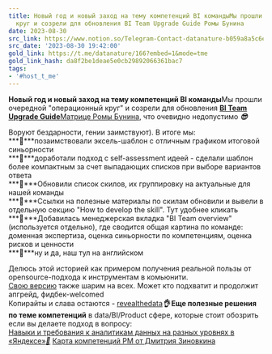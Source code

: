 ```yaml
---
title: Новый год и новый заход на тему компетенций BI командыМы прошли очередной операционный
  круг и созрели для обновления BI Team Upgrade Guide Ромы Бунина
date: 2023-08-30
src_link: https://www.notion.so/Telegram-Contact-datanature-b059a8a5c6e74c2fafc9054d1be4293d
src_date: '2023-08-30 19:42:00'
gold_link: https://t.me/datanature/166?embed=1&mode=tme
gold_link_hash: da8f2be1deae5e0cb29892066361bac7
tags:
- '#host_t_me'
---
```


**Новый год и новый заход на тему компетенций BI команды**Мы прошли очередной "операционный круг" и созрели для обновления [**BI Team Upgrade Guide**](https://docs.google.com/spreadsheets/d/1jMYwnFE65V_4QKg05maepLvmTP0Z2f0vXMldFa4BuTw/edit#gid=941695037)[Матрице Ромы Бунина](https://docs.google.com/spreadsheets/d/1tg9xyYhpj2gCtDtH_ooh_3OnnDPuTPIsIs7dVrMTiC0/edit#gid=2021394737), что очевидно недопустимо ***😎***   
  
Воруют бездарности, гении заимствуют). В итоге мы:  
***🔹***позаимствовали эксель-шаблон с отличным графиком итоговой синьорности  
***🔹***доработали подход с self-assessment идеей - сделали шаблон более компактным за счет выпадающих списков при выборе вариантов ответа  
***🔹***Обновили список скилов, их группировку на актуальные для нашей команды   
***🔹***Ссылки на полезные материалы по скилам обновили и вывели в отдельную секцию "How to develop the skill". Тут удобнее кликать  
***🔹***Добавилась менеджерская вкладка "BI Team overview" (используется отдельно), где сводится общая картина по команде: доменная экспертиза, оценка синьорности по компетенциям, оценка рисков и ценности  
***🔹***ну и да, наш тул на английском  
  
Делюсь этой историей как примером получения реальной пользы от opensource-подхода к инструментам в комьюнити.   
[Свою версию](https://docs.google.com/spreadsheets/d/1jMYwnFE65V_4QKg05maepLvmTP0Z2f0vXMldFa4BuTw/edit#gid=941695037) также шарим на всех. Может кто подхватит и продолжит апгрейд, фидбек-welcomed  
Копирайты и слава остаются - [revealthedata](https://t.me/revealthedata)*****👌*** Еще полезные решения по теме компетенций** в data/BI/Product сфере, которые стоит обозрить если вы делаете подход в вопросу:  
[Навыки и требования к аналитикам данных на разных уровнях в «Яндексе»](https://gopractice.ru/skills/data_analysts_levels/)[***🔗***](https://miro.com/app/board/uXjVOs817Gs=/) [Карта компетенций РМ от Дмитрия Зиновкина](https://drive.google.com/file/d/1NAcNWiBf5_NgMkLzAra6nPegBnLWXCHk/view)